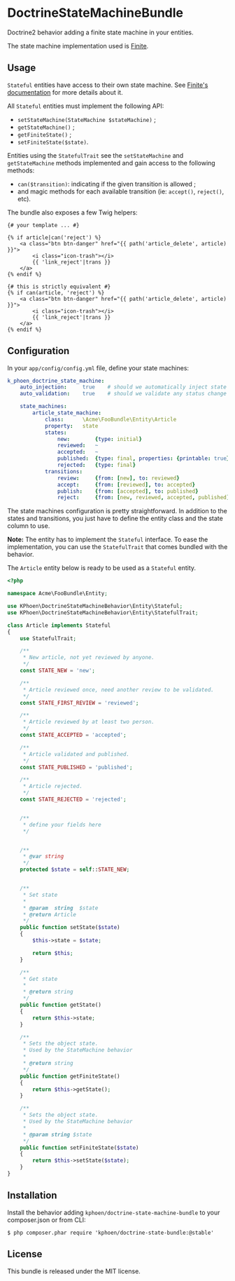 DoctrineStateMachineBundle
============================

Doctrine2 behavior adding a finite state machine in your entities.

The state machine implementation used is [Finite](https://github.com/yohang/Finite).


## Usage

`Stateful` entities have access to their own state machine. See [Finite's
documentation](https://github.com/yohang/Finite) for more details about it.

All `Stateful` entities must implement the following API:
  * `setStateMachine(StateMachine $stateMachine)` ;
  * `getStateMachine()` ;
  * `getFiniteState()` ;
  * `setFiniteState($state)`.

Entities using the `StatefulTrait` see the `setStateMachine` and
`getStateMachine` methods implemented and gain access to the following methods:
  * `can($transition)`: indicating if the given transition is allowed ;
  * and magic methods for each available transition (ie: `accept()`, `reject()`, etc).

The bundle also exposes a few Twig helpers:

```jinja
{# your template ... #}

{% if article|can('reject') %}
    <a class="btn btn-danger" href="{{ path('article_delete', article) }}">
        <i class="icon-trash"></i>
        {{ 'link_reject'|trans }}
    </a>
{% endif %}

{# this is strictly equivalent #}
{% if can(article, 'reject') %}
    <a class="btn btn-danger" href="{{ path('article_delete', article) }}">
        <i class="icon-trash"></i>
        {{ 'link_reject'|trans }}
    </a>
{% endif %}
```


## Configuration

In your `app/config/config.yml` file, define your state machines:

```yaml
k_phoen_doctrine_state_machine:
    auto_injection:     true    # should we automatically inject state machines into hydrated objects?
    auto_validation:    true    # should we validate any status change before the persistence happens?

    state_machines:
        article_state_machine:
            class:      \Acme\FooBundle\Entity\Article
            property:   state
            states:
                new:        {type: initial}
                reviewed:   ~
                accepted:   ~
                published:  {type: final, properties: {printable: true}}
                rejected:   {type: final}
            transitions:
                review:     {from: [new], to: reviewed}
                accept:     {from: [reviewed], to: accepted}
                publish:    {from: [accepted], to: published}
                reject:     {from: [new, reviewed, accepted, published], to: rejected}
```

The state machines configuration is pretty straightforward. In addition to the
states and transitions, you just have to define the entity class and the state
column to use.

**Note:** The entity has to implement the `Stateful` interface. To ease the
implementation, you can use the `StatefulTrait` that comes bundled with the
behavior.

The `Article` entity below is ready to be used as a `Stateful` entity.

```php
<?php

namespace Acme\FooBundle\Entity;

use KPhoen\DoctrineStateMachineBehavior\Entity\Stateful;
use KPhoen\DoctrineStateMachineBehavior\Entity\StatefulTrait;

class Article implements Stateful
{
    use StatefulTrait;

    /**
     * New article, not yet reviewed by anyone.
     */
    const STATE_NEW = 'new';

    /**
     * Article reviewed once, need another review to be validated.
     */
    const STATE_FIRST_REVIEW = 'reviewed';

    /**
     * Article reviewed by at least two person.
     */
    const STATE_ACCEPTED = 'accepted';

    /**
     * Article validated and published.
     */
    const STATE_PUBLISHED = 'published';

    /**
     * Article rejected.
     */
    const STATE_REJECTED = 'rejected';


    /**
     * define your fields here
     */


    /**
     * @var string
     */
    protected $state = self::STATE_NEW;


    /**
     * Set state
     *
     * @param  string  $state
     * @return Article
     */
    public function setState($state)
    {
        $this->state = $state;

        return $this;
    }

    /**
     * Get state
     *
     * @return string
     */
    public function getState()
    {
        return $this->state;
    }

    /**
     * Sets the object state.
     * Used by the StateMachine behavior
     *
     * @return string
     */
    public function getFiniteState()
    {
        return $this->getState();
    }

    /**
     * Sets the object state.
     * Used by the StateMachine behavior
     *
     * @param string $state
     */
    public function setFiniteState($state)
    {
        return $this->setState($state);
    }
}
```


## Installation

Install the behavior adding `kphoen/doctrine-state-machine-bundle` to your composer.json or from CLI:

```
$ php composer.phar require 'kphoen/doctrine-state-bundle:@stable'
```


## License

This bundle is released under the MIT license.
